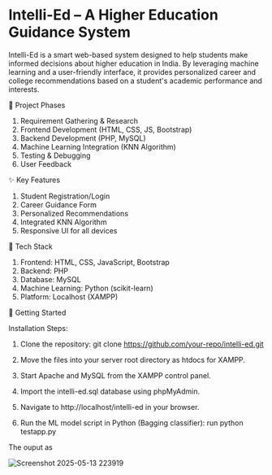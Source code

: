 # Intelli-Ed – A Higher Education Guidance System

Intelli-Ed is a smart web-based system designed to help students make informed decisions about higher education in India. By leveraging machine learning and a user-friendly interface, it provides personalized career and college recommendations based on a student's academic performance and interests.

📅 Project Phases

1. Requirement Gathering & Research
2. Frontend Development (HTML, CSS, JS, Bootstrap)
3. Backend Development (PHP, MySQL)
4. Machine Learning Integration (KNN Algorithm)
5. Testing & Debugging
6.  User Feedback

✨ Key Features

1. Student Registration/Login
2. Career Guidance Form
3. Personalized Recommendations
4. Integrated KNN Algorithm
5. Responsive UI for all devices

🔧 Tech Stack

1. Frontend: HTML, CSS, JavaScript, Bootstrap
2. Backend: PHP
3. Database: MySQL
4. Machine Learning: Python (scikit-learn)
5. Platform: Localhost (XAMPP)

🚀 Getting Started

Installation Steps:

1. Clone the repository:
git clone https://github.com/your-repo/intelli-ed.git

2. Move the files into your server root directory as htdocs for XAMPP.

3. Start Apache and MySQL from the XAMPP control panel.

4. Import the intelli-ed.sql database using phpMyAdmin.

5. Navigate to http://localhost/intelli-ed in your browser.

6. Run the ML model script in Python (Bagging classifier):
run python testapp.py

The ouput as

![Screenshot 2025-05-13 223919](https://github.com/user-attachments/assets/cb2bfd39-2f47-423d-91e4-04407b24ff88)





